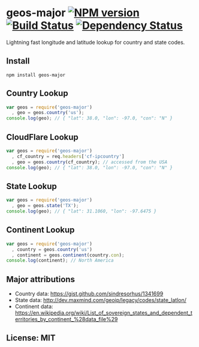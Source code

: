 # geos-major [![NPM version](https://badge.fury.io/js/geos-major.png?branch=master)](http://badge.fury.io/js/geos-major) [![Build Status](https://travis-ci.org/angleman/geos-major.png?branch=master)](https://travis-ci.org/angleman/geos-major) [![Dependency Status](https://gemnasium.com/angleman/geos-major.png?branch=master)](https://gemnasium.com/angleman/geos-major) 

Lightning fast longitude and latitude lookup for country and state codes.

## Install

```
npm install geos-major
```

## Country Lookup

```javascript
var geos = require('geos-major')
  , geo = geos.country('us');
console.log(geo); // { "lat": 38.0, "lon": -97.0, "con": "N" }

```

## CloudFlare Lookup
```javascript
var geos = require('geos-major')
  , cf_country = req.headers['cf-ipcountry']
  , geo = geos.country(cf_country); // accessed from the USA
console.log(geo); // { "lat": 38.0, "lon": -97.0, "con": "N" }
```

## State Lookup
```javascript
var geos = require('geos-major')
  , geo = geos.state('TX');
console.log(geo); // { "lat": 31.1060, "lon": -97.6475 }
```

## Continent Lookup
```javascript
var geos = require('geos-major')
  , country = geos.country('us')
  , continent = geos.continent(country.con);
console.log(continent); // North America
```

## Major attributions
* Country data: https://gist.github.com/sindresorhus/1341699
* State data: http://dev.maxmind.com/geoip/legacy/codes/state_latlon/
* Continent data: https://en.wikipedia.org/wiki/List_of_sovereign_states_and_dependent_territories_by_continent_%28data_file%29

## License: MIT
